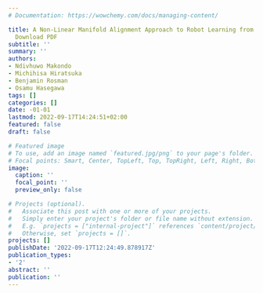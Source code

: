 ```yaml
---
# Documentation: https://wowchemy.com/docs/managing-content/

title: A Non-Linear Manifold Alignment Approach to Robot Learning from Demonstrations
  Download PDF
subtitle: ''
summary: ''
authors:
- Ndivhuwo Makondo
- Michihisa Hiratsuka
- Benjamin Rosman
- Osamu Hasegawa
tags: []
categories: []
date: -01-01
lastmod: 2022-09-17T14:24:51+02:00
featured: false
draft: false

# Featured image
# To use, add an image named `featured.jpg/png` to your page's folder.
# Focal points: Smart, Center, TopLeft, Top, TopRight, Left, Right, BottomLeft, Bottom, BottomRight.
image:
  caption: ''
  focal_point: ''
  preview_only: false

# Projects (optional).
#   Associate this post with one or more of your projects.
#   Simply enter your project's folder or file name without extension.
#   E.g. `projects = ["internal-project"]` references `content/project/deep-learning/index.md`.
#   Otherwise, set `projects = []`.
projects: []
publishDate: '2022-09-17T12:24:49.878917Z'
publication_types:
- '2'
abstract: ''
publication: ''
---
```

